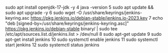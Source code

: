  sudo apt install openjdk-17-jdk -y
    4  java -version
    5  sudo apt update && sudo apt upgrade -y
    6  sudo wget -O /usr/share/keyrings/jenkins-keyring.asc   https://pkg.jenkins.io/debian-stable/jenkins.io-2023.key
    7  echo "deb [signed-by=/usr/share/keyrings/jenkins-keyring.asc]"   https://pkg.jenkins.io/debian-stable binary/ | sudo tee   /etc/apt/sources.list.d/jenkins.list > /dev/null
    8  sudo apt-get update
    9  sudo apt-get install jenkins
   10  sudo systemctl enable jenkins
   11  sudo systemctl start jenkins
   12  sudo systemctl status jenkins